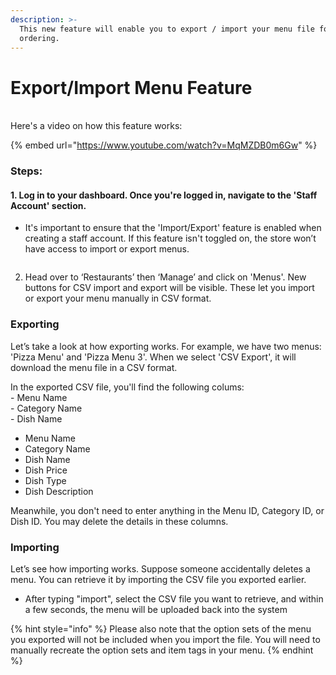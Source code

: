 ```yaml
---
description: >-
  This new feature will enable you to export / import your menu file for online
  ordering.
---
```


# Export/Import Menu Feature

\
Here's a video on how this feature works:

{% embed url="https://www.youtube.com/watch?v=MqMZDB0m6Gw" %}

### Steps:

#### 1.  Log in to your dashboard. Once you're logged in, navigate to the 'Staff Account' section.

* It's important to ensure that the 'Import/Export' feature is enabled when creating a staff account. If this feature isn't toggled on, the store won’t have access to import or export menus.&#x20;

<figure><img src="../.gitbook/assets/Screenshot 2025-02-14 at 1.36.00 PM.png" alt=""><figcaption></figcaption></figure>

2. Head over to ‘Restaurants’ then ‘Manage’ and click on 'Menus'. New buttons for CSV import and export will be visible. These let you import or export your menu manually in CSV format.

### Exporting

Let’s take a look at how exporting works. For example, we have two menus: 'Pizza Menu' and 'Pizza Menu 3'. When we select 'CSV Export', it will download the menu file in a CSV format.

In the exported CSV file, you'll find the following colums:\
\- Menu Name\
\- Category Name\
\- Dish Name

* Menu Name
* Category Name
* Dish Name
* Dish Price
* Dish Type
* Dish Description

Meanwhile, you don't need to enter anything in the Menu ID, Category ID, or Dish ID. You may delete the details in these columns.

### Importing

Let’s see how importing works. Suppose someone accidentally deletes a menu. You can retrieve it by importing the CSV file you exported earlier.

* After typing "import", select the CSV file you want to retrieve, and within a few seconds, the menu will be uploaded back into the system

{% hint style="info" %}
Please also note that the option sets of the menu you exported will not be included when you import the file. You will need to manually recreate the option sets and item tags in your menu.
{% endhint %}





